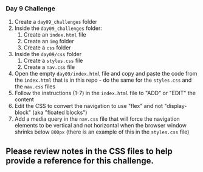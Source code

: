 ### Day 9 Challenge ###

1. Create a `day09_challenges` folder
3. Inside the `day09_challenges` folder:
    1. Create an `index.html` file
    2. Create an `img` folder
    3. Create a `css` folder
4. Inside the `day09/css` folder 
    1. Create a `styles.css` file
    2. Create a `nav.css` file
5. Open the empty `day09/index.html` file and copy and paste the code from the `index.html` that is in this repo - do the same for the `styles.css` and the `nav.css` files
6. Follow the instructions (1-7) in the `index.html` file to "ADD" or "EDIT" the content
7. Edit the CSS to convert the navigation to use "flex" and not "display-block" (aka "floated blocks")
8. Add a media query in the `nav.css` file that will force the navigation elements to be vertical and not horizontal when the browser window shrinks below `800px` (there is an example of this in the `styles.css` file)

## Please review notes in the CSS files to help provide a reference for this challenge. ##
